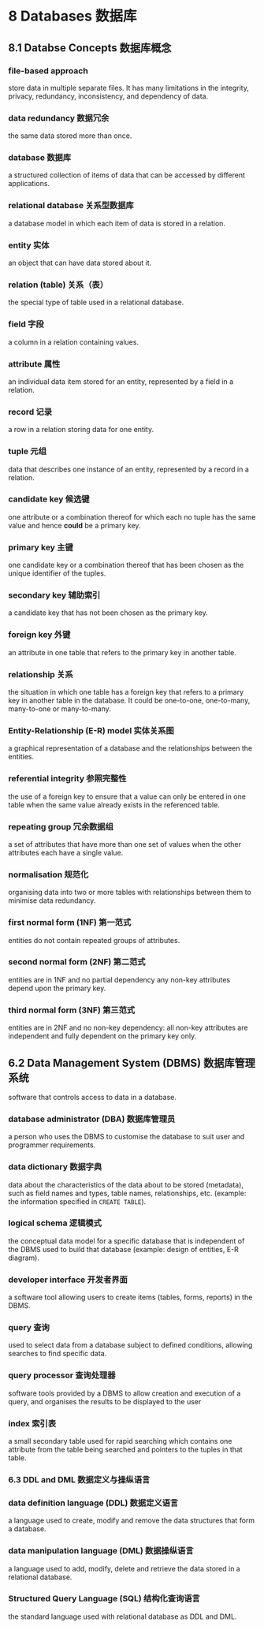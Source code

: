 # 8 Databases 数据库

## 8.1 Databse Concepts 数据库概念

### file-based approach

store data in multiple separate files.  It has many limitations in the
integrity, privacy, redundancy, inconsistency, and dependency of data.

### data redundancy 数据冗余

the same data stored more than once.

### database 数据库

a structured collection of items of data that can be accessed by different
applications.

### relational database 关系型数据库

a database model in which each item of data is stored in a relation.

### entity 实体

an object that can have data stored about it.

### relation (table) 关系（表）

the special type of table used in a relational database.

### field 字段

a column in a relation containing values.

### attribute 属性

an individual data item stored for an entity, represented by a field in a
relation.

### record 记录

a row in a relation storing data for one entity.

### tuple 元组

data that describes one instance of an entity, represented by a record in a
relation.

### candidate key 候选键

one attribute or a combination thereof for which each no tuple has the same
value and hence **could** be a primary key.

### primary key 主键

one candidate key or a combination thereof that has been chosen as the unique
identifier of the tuples.

### secondary key 辅助索引

a candidate key that has not been chosen as the primary key.

### foreign key 外键

an attribute in one table that refers to the primary key in another table.

### relationship 关系

the situation in which one table has a foreign key that refers to a primary
key in another table in the database.  It could be one-to-one, one-to-many,
many-to-one or many-to-many.

### Entity-Relationship (E-R) model 实体关系图

a graphical representation of a database and the relationships between the
entities.

### referential integrity 参照完整性

the use of a foreign key to ensure that a value can only be entered in one
table when the same value already exists in the referenced table.

### repeating group 冗余数据组

a set of attributes that have more than one set of values when the other
attributes each have a single value.

### normalisation 规范化

organising data into two or more tables with relationships between them to
minimise data redundancy.

### first normal form (1NF) 第一范式

entities do not contain repeated groups of attributes.

### second normal form (2NF) 第二范式

entities are in 1NF and no partial dependency
any non-key attributes depend upon the primary key.

### third normal form (3NF) 第三范式

entities are in 2NF and no non-key dependency: all non-key attributes are
independent and fully dependent on the primary key only.

## 6.2 Data Management System (DBMS) 数据库管理系统

software that controls access to data in a database.

### database administrator (DBA) 数据库管理员

a person who uses the DBMS to customise the database to suit user and
programmer requirements.

### data dictionary 数据字典

data about the characteristics of the data about to be stored (metadata), such
as field names and types, table names, relationships, etc. (example: the
information specified in `CREATE TABLE`).

### logical schema 逻辑模式

the conceptual data model for a specific database that is independent of the
DBMS used to build that database (example: design of entities, E-R diagram).

### developer interface 开发者界面

a software tool allowing users to create items (tables, forms, reports) in the
DBMS.

### query 查询

used to select data from a database subject to defined conditions, allowing
searches to find specific data.

### query processor 查询处理器

software tools provided by a DBMS to allow creation and execution of a query,
and organises the results to be displayed to the user

### index 索引表

a small secondary table used for rapid searching which contains one attribute
from the table being searched and pointers to the tuples in that table.

### 6.3 DDL and DML 数据定义与操纵语言

### data definition language (DDL) 数据定义语言

a language used to create, modify and remove the data structures that form a
database.

### data manipulation language (DML) 数据操纵语言

a language used to add, modify, delete and retrieve the data stored in a
relational database.

### Structured Query Language (SQL) 结构化查询语言

the standard language used with relational database as DDL and DML.
